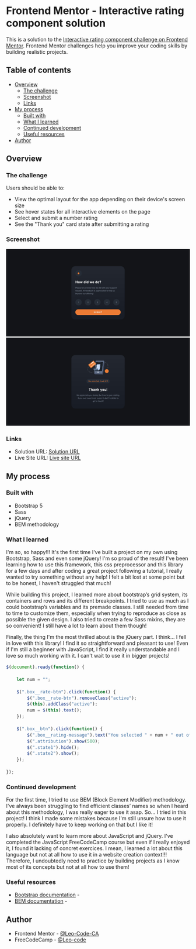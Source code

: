 # Frontend Mentor - Interactive rating component solution

This is a solution to the [Interactive rating component challenge on Frontend Mentor](https://www.frontendmentor.io/challenges/interactive-rating-component-koxpeBUmI). Frontend Mentor challenges help you improve your coding skills by building realistic projects. 

## Table of contents

- [Overview](#overview)
  - [The challenge](#the-challenge)
  - [Screenshot](#screenshot)
  - [Links](#links)
- [My process](#my-process)
  - [Built with](#built-with)
  - [What I learned](#what-i-learned)
  - [Continued development](#continued-development)
  - [Useful resources](#useful-resources)
- [Author](#author)

## Overview

### The challenge

Users should be able to:

- View the optimal layout for the app depending on their device's screen size
- See hover states for all interactive elements on the page
- Select and submit a number rating
- See the "Thank you" card state after submitting a rating

### Screenshot

![State 1:](./images/mysolution-interactive-rating-component-state1.jpg)
![State 2:](./images/mysolution-interactive-rating-component-state2.jpg)

### Links

- Solution URL: [Solution URL]()
- Live Site URL: [Live site URL](https://leo-code-ca.github.io/interactive-rating-component/)

## My process

### Built with

- Bootstrap 5
- Sass
- jQuery
- BEM methodology 

### What I learned

I'm so, so happy!!! It's the first time I've built a project on my own using Bootstrap, Sass and even some jQuery! I'm so proud of the result! I've been learning how to use this framework, this css preprocessor and this library for a few days and after coding a great project following a tutorial, I really wanted to try something without any help! I felt a bit lost at some point but to be honest, I haven't struggled that much!

While building this project, I learned more about bootstrap’s grid system, its containers and rows and its different breakpoints. I tried to use as much as I could bootstrap’s variables and its premade classes. I still needed from time to time to customize them, especially when trying to reproduce as close as possible the given design. I also tried to create a few Sass mixins, they are so convenient! I still have a lot to learn about them though!

Finally, the thing I'm the most thrilled about is the jQuery part. I think... I fell in love with this library! I find it so straightforward and pleasant to use! Even if I'm still a beginner with JavaScript, I find it really understandable and I love so much working with it. I can't wait to use it in bigger projects!

```javascript
$(document).ready(function() {

    let num = "";

    $(".box__rate-btn").click(function() {
        $(".box__rate-btn").removeClass("active");
        $(this).addClass("active");
        num = $(this).text();
    });

    $(".box__btn").click(function() {
        $(".box__rating-message").text("You selected " + num + " out of 5");
        $(".attribution").show(500);
        $(".state1").hide();
        $(".state2").show();
    });

});
```

### Continued development

For the first time, I tried to use BEM (Block Element Modifier) methodology. I've always been struggling to find efficient classes’ names so when I heard about this methodology, I was really eager to use it asap. So... I tried in this project! I think I made some mistakes because I'm still unsure how to use it properly. I definitely have to keep working on that but I like it!

I also absolutely want to learn more about JavaScript and jQuery. I've completed the JavaScript FreeCodeCamp course but even if I really enjoyed it, I found it lacking of concret exercices. I mean, I learned a lot about this language but not at all how to use it in a website creation context!!! Therefore, I undoubtedly need to practice by building projects as I know most of its concepts but not at all how to use them! 

### Useful resources

- [Bootstrap documentation](https://getbootstrap.com/docs/5.3/getting-started/introduction/) - 
- [BEM documentation](https://getbem.com/naming/) - 

## Author

- Frontend Mentor - [@Leo-Code-CA](https://www.frontendmentor.io/profile/Leo-Code-CA)
- FreeCodeCamp - [@Leo-code](https://www.freecodecamp.org/Leo-code)

